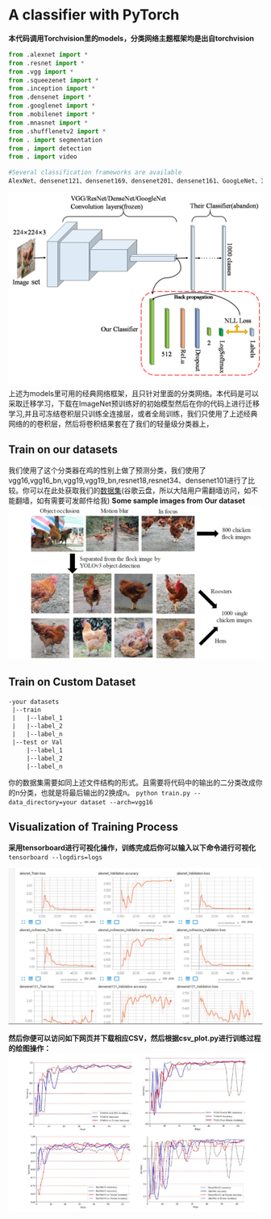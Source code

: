 # A classifier with PyTorch

**本代码调用Torchvision里的models，分类网络主题框架均是出自torchvision**
```python
from .alexnet import *
from .resnet import *
from .vgg import *
from .squeezenet import *
from .inception import *
from .densenet import *
from .googlenet import *
from .mobilenet import *
from .mnasnet import *
from .shufflenetv2 import *
from . import segmentation
from . import detection
from . import video
```
```python
#Several classification frameworks are available
AlexNet、densenet121、densenet169、densenet201、densenet161、GoogLeNet、Inception3、mnasnet0_5、mnasnet0_75、mnasnet1_0、mnasnet1_3、MobileNetV2、resnet18、resnet34、resnet50、resnet101、resnet152、resnext50_32x4d、resnext101_32x8d、wide_resnet50_2、wide_resnet101_2、vgg11、vgg13、vgg16、vgg19、vgg11_bn、vgg13_bn、vgg16_bn、vgg19_bn...........
```
![image info](image/classifier.png) 
上述为models里可用的经典网络框架，且只针对里面的分类网络。本代码是可以采取迁移学习，下载在ImageNet预训练好的初始模型然后在你的代码上进行迁移学习,并且可冻结卷积层只训练全连接层，或者全局训练，我们只使用了上述经典网络的的卷积层，然后将卷积结果套在了我们的轻量级分类器上，


## Train on our datasets
我们使用了这个分类器在鸡的性别上做了预测分类，我们使用了vgg16,vgg16_bn,vgg19,vgg19_bn,resnet18,resnet34、densenet101进行了比较。你可以在此处获取我们的[数据集](https://drive.google.com/open?id=1eGq8dWGL0I3rW2B9eJ_casH0_D3x7R73 "数据集")(谷歌云盘，所以大陆用户需翻墙访问，如不能翻墙，如有需要可发邮件给我)
**Some sample images from Our dataset**
![image info](image/dataset.jpg) 

## Train on Custom Dataset
```
-your datasets
 |--train
 |   |--label_1
 |   |--label_2
 |   |--label_n
 |--test or Val
	 |--label_1
	 |--label_2
	 |--label_n
```
你的数据集需要如同上述文件结构的形式。且需要将代码中的输出的二分类改成你的n分类，也就是将最后输出的2换成n。
`python train.py --data_directory=your dataset --arch=vgg16`
## Visualization of Training Process
**采用tensorboard进行可视化操作，训练完成后你可以输入以下命令进行可视化**
`tensorboard --logdirs=logs`

![image info](image/vis.jpg)

**然后你便可以访问如下网页并下载相应CSV，然后根据csv_plot.py进行训练过程的绘图操作：**
![image info](image/Plot.jpg)
